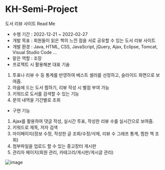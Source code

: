 # KH-Semi-Project

도서 리뷰 사이트 Read Me

- 수행 기간 : 2022-12-21 ~ 2022-02-27
- 개발 목표 : 회원들이 읽은 책의 느낀 점을 서로 공유할 수 있는 도서 리뷰 사이트
- 개발 환경 : Java, HTML, CSS, JavaScript, jQuery, Ajax, Eclipse, Tomcat, Visual Studio Code ...
- 맡은 역할 : 조장
- 프로젝트 시 활용해본 대표 기술
1. 투표나 리뷰 수 등 통계를 반영하여 베스트 셀러를 선정하고, 슬라이드 화면으로 보여줌.
2. 마음에 드는 도서 찜하기, 리뷰 작성 시 별점 부여 가능
3. 키워드로 도서를 검색할 수 있는 기능
4. 문의 내역을 기간별로 조회

- 구현 기능
1. Ajax를 활용하여 댓글 작성, 실시간 투표, 작성한 리뷰 수를 실시간으로 보여줌.
2. 키워드로 제목, 저자 검색
3. 마이페이지(정보 수정, 작성한 글 조회/수정/삭제, 리뷰 수 그래프 통계, 찜한 책 조회)
4. 첨부파일을 업로드 할 수 있는 중고장터 게시판
5. 관리자 페이지(회원 관리, 카테고리/게시판/게시글 관리)

![image](https://user-images.githubusercontent.com/87753533/191268850-6a939be5-9d6b-499c-a042-b9c148ba9679.png)
